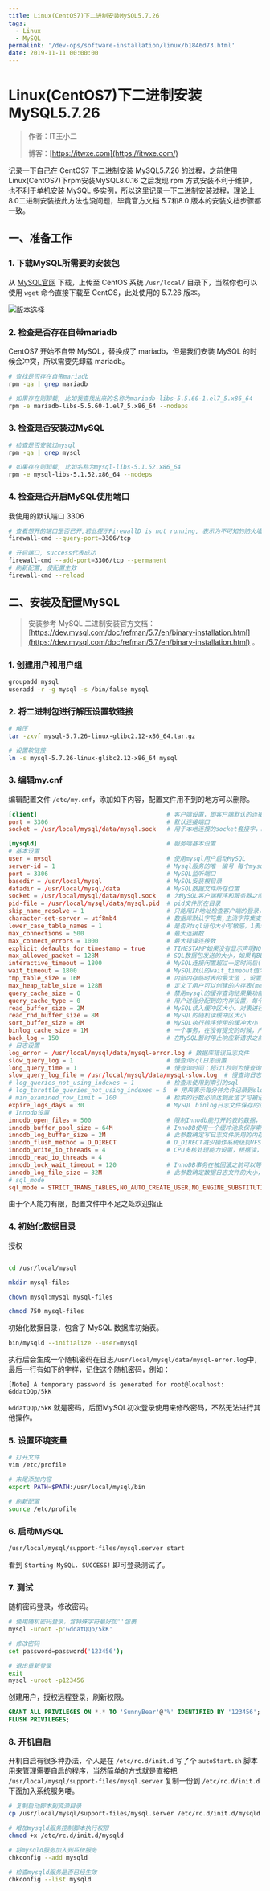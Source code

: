 ```yaml
---
title: Linux(CentOS7)下二进制安装MySQL5.7.26
tags:
  - Linux
  - MySQL
permalink: '/dev-ops/software-installation/linux/b1846d73.html'
date: 2019-11-11 00:00:00
---
```


# Linux(CentOS7)下二进制安装MySQL5.7.26

> 作者：IT王小二
>
> 博客：[https://itwxe.com](https://itwxe.com/)

记录一下自己在 CentOS7 下二进制安装 MySQL5.7.26 的过程，之前使用 Linux(CentOS7)下rpm安装MySQL8.0.16 之后发现 rpm 方式安装不利于维护，也不利于单机安装 MySQL 多实例，所以这里记录一下二进制安装过程，理论上8.0二进制安装按此方法也没问题，毕竟官方文档 5.7和8.0 版本的安装文档步骤都一致。

## 一、准备工作

### 1. 下载MySQL所需要的安装包

从 [MySQL官网](https://downloads.mysql.com/archives/community/) 下载，上传至 CentOS 系统 `/usr/local/` 目录下，当然你也可以使用 `wget` 命令直接下载至 CentOS，此处使用的 5.7.26 版本。

![版本选择](https://minio.itwxe.com/img/blog/b1846d73_166463764442214.png)

### 2. 检查是否存在自带mariadb

CentOS7 开始不自带 MySQL，替换成了 mariadb，但是我们安装 MySQL 的时候会冲突，所以需要先卸载 mariadb。

```bash
# 查找是否存在自带mariadb
rpm -qa | grep mariadb

# 如果存在则卸载, 比如我查找出来的名称为mariadb-libs-5.5.60-1.el7_5.x86_64
rpm -e mariadb-libs-5.5.60-1.el7_5.x86_64 --nodeps
```

### 3. 检查是否安装过MySQL

```bash
# 检查是否安装过mysql
rpm -qa | grep mysql

# 如果存在则卸载, 比如名称为mysql-libs-5.1.52.x86_64
rpm -e mysql-libs-5.1.52.x86_64 --nodeps
```
### 4. 检查是否开启MySQL使用端口

我使用的默认端口 3306

```bash
# 查看想开的端口是否已开,若此提示FirewallD is not running, 表示为不可知的防火墙 需要查看状态并开启防火墙, 如果是云服务器还需要去控制台配置安全组访问
firewall-cmd --query-port=3306/tcp

# 开启端口, success代表成功
firewall-cmd --add-port=3306/tcp --permanent
# 刷新配置, 使配置生效
firewall-cmd --reload
```

## 二、安装及配置MySQL

> 安装参考 MySQL 二进制安装官方文档：[https://dev.mysql.com/doc/refman/5.7/en/binary-installation.html](https://dev.mysql.com/doc/refman/5.7/en/binary-installation.html) 。

### 1. 创建用户和用户组

```bash
groupadd mysql
useradd -r -g mysql -s /bin/false mysql
```

### 2. 将二进制包进行解压设置软链接

```bash
# 解压
tar -zxvf mysql-5.7.26-linux-glibc2.12-x86_64.tar.gz

# 设置软链接
ln -s mysql-5.7.26-linux-glibc2.12-x86_64 mysql
```

### 3. 编辑my.cnf

编辑配置文件 `/etc/my.cnf`，添加如下内容，配置文件用不到的地方可以删除。

```conf
[client]                                    # 客户端设置，即客户端默认的连接参数
port = 3306                                 # 默认连接端口
socket = /usr/local/mysql/data/mysql.sock   # 用于本地连接的socket套接字，mysqld守护进程生成了这个文件

[mysqld]                                    # 服务端基本设置
# 基本设置
user = mysql                                # 使用mysql用户启动MySQL
server-id = 1                               # Mysql服务的唯一编号 每个mysql服务Id需唯一
port = 3306                                 # MySQL监听端口
basedir = /usr/local/mysql                  # MySQL安装根目录
datadir = /usr/local/mysql/data             # MySQL数据文件所在位置
socket = /usr/local/mysql/data/mysql.sock   # 为MySQL客户端程序和服务器之间的本地通讯指定一个套接字文件
pid-file = /usr/local/mysql/data/mysql.pid  # pid文件所在目录
skip_name_resolve = 1                       # 只能用IP地址检查客户端的登录，不用主机名
character-set-server = utf8mb4              # 数据库默认字符集,主流字符集支持一些特殊表情符号（特殊表情符占用4个字节）
lower_case_table_names = 1                  # 是否对sql语句大小写敏感，1表示不敏感
max_connections = 500                       # 最大连接数
max_connect_errors = 1000                   # 最大错误连接数
explicit_defaults_for_timestamp = true      # TIMESTAMP如果没有显示声明NOT NULL，允许NULL值
max_allowed_packet = 128M                   # SQL数据包发送的大小，如果有BLOB对象建议修改成1G
interactive_timeout = 1800                  # MySQL连接闲置超过一定时间后(单位：秒)将会被强行关闭									
wait_timeout = 1800                         # MySQL默认的wait_timeout值为8个小时, interactive_timeout参数需要同时配置才能生效
tmp_table_size = 16M                        # 内部内存临时表的最大值 ，设置成128M；比如大数据量的group by ,order by时可能用到临时表；超过了这个值将写入磁盘，系统IO压力增大
max_heap_table_size = 128M                  # 定义了用户可以创建的内存表(memory table)的大小
query_cache_size = 0                        # 禁用mysql的缓存查询结果集功能；后期根据业务情况测试决定是否开启；大部分情况下关闭下面两项
query_cache_type = 0                        # 用户进程分配到的内存设置，每个session将会分配参数设置的内存大小
read_buffer_size = 2M                       # MySQL读入缓冲区大小。对表进行顺序扫描的请求将分配一个读入缓冲区，MySQL会为它分配一段内存缓冲区
read_rnd_buffer_size = 8M                   # MySQL的随机读缓冲区大小
sort_buffer_size = 8M                       # MySQL执行排序使用的缓冲大小
binlog_cache_size = 1M                      # 一个事务，在没有提交的时候，产生的日志，记录到Cache中；等到事务提交需要提交的时候，则把日志持久化到磁盘。默认binlog_cache_size大小32K
back_log = 150                              # 在MySQL暂时停止响应新请求之前的短时间内多少个请求可以被存在堆栈中；官方建议back_log = 50 + (max_connections / 5),封顶数为900
# 日志设置
log_error = /usr/local/mysql/data/mysql-error.log # 数据库错误日志文件
slow_query_log = 1                          # 慢查询sql日志设置
long_query_time = 1                         # 慢查询时间；超过1秒则为慢查询
slow_query_log_file = /usr/local/mysql/data/mysql-slow.log  # 慢查询日志文件
# log_queries_not_using_indexes = 1         # 检查未使用到索引的sql
# log_throttle_queries_not_using_indexes = 5  # 用来表示每分钟允许记录到slow log的且未使用索引的SQL语句次数。该值默认为0，表示没有限制
# min_examined_row_limit = 100              # 检索的行数必须达到此值才可被记为慢查询，查询检查返回少于该参数指定行的SQL不被记录到慢查询日志
expire_logs_days = 30                       # MySQL binlog日志文件保存的过期时间，过期后自动删除
# Innodb设置
innodb_open_files = 500                     # 限制Innodb能打开的表的数据，如果库里的表特别多的情况，请增加这个。这个值默认是300
innodb_buffer_pool_size = 64M               # InnoDB使用一个缓冲池来保存索引和原始数据，一般设置物理存储的60% ~ 70%；这里你设置越大,你在存取表里面数据时所需要的磁盘I/O越少
innodb_log_buffer_size = 2M                 # 此参数确定写日志文件所用的内存大小，以M为单位。缓冲区更大能提高性能，但意外的故障将会丢失数据。MySQL开发人员建议设置为1－8M之间
innodb_flush_method = O_DIRECT              # O_DIRECT减少操作系统级别VFS的缓存和Innodb本身的buffer缓存之间的冲突
innodb_write_io_threads = 4                 # CPU多核处理能力设置，根据读，写比例进行调整
innodb_read_io_threads = 4
innodb_lock_wait_timeout = 120              # InnoDB事务在被回滚之前可以等待一个锁定的超时秒数。InnoDB在它自己的锁定表中自动检测事务死锁并且回滚事务。InnoDB用LOCK TABLES语句注意到锁定设置。默认值是50秒
innodb_log_file_size = 32M                  # 此参数确定数据日志文件的大小，更大的设置可以提高性能，但也会增加恢复故障数据库所需的时间
# sql_mode
sql_mode = STRICT_TRANS_TABLES,NO_AUTO_CREATE_USER,NO_ENGINE_SUBSTITUTION,NO_ZERO_IN_DATE,NO_ZERO_DATE
```
由于个人能力有限，配置文件中不足之处欢迎指正

### 4. 初始化数据目录

授权

```bash

cd /usr/local/mysql

mkdir mysql-files

chown mysql:mysql mysql-files

chmod 750 mysql-files
```

初始化数据目录，包含了 MySQL 数据库初始表。

```bash
bin/mysqld --initialize --user=mysql
```

执行后会生成一个随机密码在日志`/usr/local/mysql/data/mysql-error.log`中，最后一行有如下的字样，记住这个随机密码，例如：

```
[Note] A temporary password is generated for root@localhost: GddatQQp/5kK
```

`GddatQQp/5kK` 就是密码，后面MySQL初次登录使用来修改密码，不然无法进行其他操作。

### 5. 设置环境变量

```bash
# 打开文件
vim /etc/profile

# 末尾添加内容
export PATH=$PATH:/usr/local/mysql/bin

# 刷新配置
source /etc/profile
```

### 6. 启动MySQL

```bash
/usr/local/mysql/support-files/mysql.server start
```

看到 `Starting MySQL. SUCCESS!` 即可登录测试了。

### 7. 测试

随机密码登录，修改密码。

```bash
# 使用随机密码登录，含特殊字符最好加''包裹
mysql -uroot -p'GddatQQp/5kK'

# 修改密码
set password=password('123456');

# 退出重新登录
exit
mysql -uroot -p123456
```

创建用户，授权远程登录，刷新权限。

```sql
GRANT ALL PRIVILEGES ON *.* TO 'SunnyBear'@'%' IDENTIFIED BY '123456';
FLUSH PRIVILEGES;
```

### 8. 开机自启

开机自启有很多种办法，个人是在 `/etc/rc.d/init.d` 写了个 `autoStart.sh` 脚本用来管理需要自启的程序，当然简单的方式就是直接把 `/usr/local/mysql/support-files/mysql.server` 复制一份到 `/etc/rc.d/init.d` 下面加入系统服务喽。

```bash
# 复制启动脚本到资源目录
cp /usr/local/mysql/support-files/mysql.server /etc/rc.d/init.d/mysqld

# 增加mysqld服务控制脚本执行权限
chmod +x /etc/rc.d/init.d/mysqld

# 将mysqld服务加入到系统服务
chkconfig --add mysqld

# 检查mysqld服务是否已经生效
chkconfig --list mysqld
```